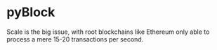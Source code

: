 # pyBlock
Scale is the big issue, with root blockchains like Ethereum only able to process a mere 15-20 transactions per second. 
